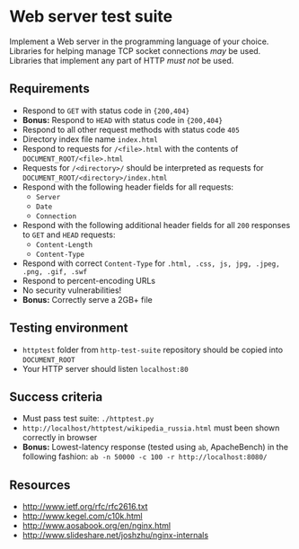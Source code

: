 Web server test suite
=====================

Implement a Web server in the programming language of your choice. Libraries for helping manage TCP socket connections *may* be used. Libraries that implement any part of HTTP *must not* be used.

## Requirements ##

* Respond to `GET` with status code in `{200,404}`
* **Bonus:** Respond to `HEAD` with status code in `{200,404}`
* Respond to all other request methods with status code `405`
* Directory index file name `index.html`
* Respond to requests for `/<file>.html` with the contents of `DOCUMENT_ROOT/<file>.html`
* Requests for `/<directory>/` should be interpreted as requests for `DOCUMENT_ROOT/<directory>/index.html`
* Respond with the following header fields for all requests:
  * `Server`
  * `Date`
  * `Connection`
* Respond with the following additional header fields for all `200` responses to `GET` and `HEAD` requests:
  * `Content-Length`
  * `Content-Type`
* Respond with correct `Content-Type` for `.html, .css, js, jpg, .jpeg, .png, .gif, .swf`
* Respond to percent-encoding URLs
* No security vulnerabilities!
* **Bonus:** Correctly serve a 2GB+ file

## Testing environment ##

* `httptest` folder from `http-test-suite` repository should be copied into `DOCUMENT_ROOT`
* Your HTTP server should listen `localhost:80`

## Success criteria ##

* Must pass test suite: `./httptest.py`
* `http://localhost/httptest/wikipedia_russia.html` must been shown correctly in browser
* **Bonus:** Lowest-latency response (tested using `ab`, ApacheBench) in the following fashion: `ab -n 50000 -c 100 -r http://localhost:8080/`

## Resources ##

* http://www.ietf.org/rfc/rfc2616.txt
* http://www.kegel.com/c10k.html
* http://www.aosabook.org/en/nginx.html
* http://www.slideshare.net/joshzhu/nginx-internals

